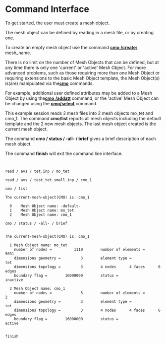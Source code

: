 
# Command Interface

To get started, the user must create a mesh object.

The mesh object can be defined by reading in a mesh file, or by creating one.


To create an empty mesh object use the command [**cmo** **/create**/](commands/cmo/cmo_create.md) mesh_name. 

There is no limit on the number of Mesh Objects that can be
defined, but at any time there is only one 'current' or 'active' Mesh
Object. For more advanced problems, such as those requiring more than
one Mesh Object or requiring extensions to the basic Mesh Object
template, the Mesh Object(s) is(are) manipulated via the[**cmo**](commands/CMO2.md) commands.


For example, additional user defined attributes may be added to
a Mesh Object by using the[**cmo** **/addatt**](commands/cmo/cmo_addatt.md) command, or the
'active' Mesh Object can be changed using the [**cmo/select**](commands/cmo/cmo_select.md) command.

This example session reads 2 mesh files into 2 mesh objects mo_tet and cmo_1. The command **cmo/list** reports all mesh objects including the default template and the 2 new mesh objects. The last mesh object created is the current mesh object. 

The command **cmo / status / -all- / brief** gives a brief description of each mesh object.

The command **finish** will exit the command line interface.

```


read / avs / tet.inp / mo_tet                                                    
                                                                
read / avs / test_tet_small.inp / cmo_1
                                                                 
cmo / list
                                                                        
The current-mesh-object(CMO) is: cmo_1                                          
 
  0    Mesh Object name: -default-                                              
  1    Mesh Object name: mo_tet                                                 
  2    Mesh Object name: cmo_1                                                  

cmo / status / -all- / brief
                                                        

The current-mesh-object(CMO) is: cmo_1                                          
 
  1 Mesh Object name: mo_tet                                                    
    number of nodes =          1110        number of elements =         5031    
    dimensions geometry =         3        element type =                tet    
    dimensions topology =         3        4 nodes      4 faces      6 edges    
    boundary flag =        16000000        status =                 inactive    
 
  2 Mesh Object name: cmo_1                                                     
    number of nodes =             5        number of elements =            2    
    dimensions geometry =         3        element type =                tet    
    dimensions topology =         3        4 nodes      4 faces      6 edges    
    boundary flag =        16000000        status =                   active 
   
   
finish
 
```
